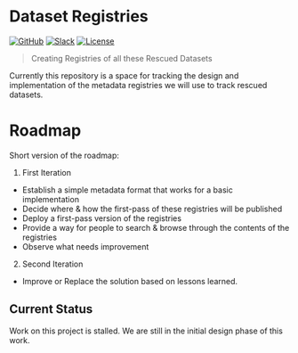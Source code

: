 Dataset Registries
========
<!-- Repo Badges for: Github Project, Slack, License-->

[![GitHub](https://img.shields.io/badge/project-Data_Together-487b57.svg?style=flat-square)](http://github.com/datatogether)
[![Slack](https://img.shields.io/badge/slack-Archivers-b44e88.svg?style=flat-square)](https://archivers-slack.herokuapp.com/)
[![License](https://img.shields.io/github/license/datatogether/dataset_registries.svg)](./LICENSE) 

> Creating Registries of all these Rescued Datasets

Currently this repository is a space for tracking the design and implementation of the metadata registries we will use to track rescued datasets.

# Roadmap

Short version of the roadmap:

1. First Iteration
  * Establish a simple metadata format that works for a basic implementation
  * Decide where & how the first-pass of these registries will be published
  * Deploy a first-pass version of the registries
  * Provide a way for people to search & browse through the contents of the registries
  * Observe what needs improvement
2. Second Iteration
  * Improve or Replace the solution based on lessons learned.

## Current Status

Work on this project is stalled. We are still in the initial design phase of this work.
